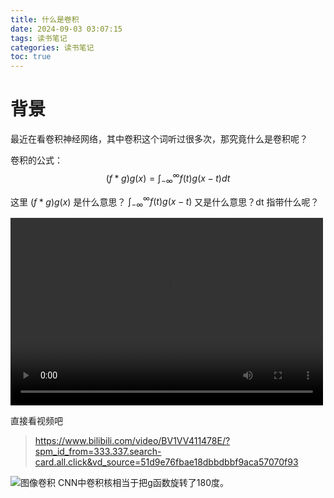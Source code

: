 ```yaml
---
title: 什么是卷积
date: 2024-09-03 03:07:15
tags: 读书笔记
categories: 读书笔记
toc: true
---
```

# 背景

最近在看卷积神经网络，其中卷积这个词听过很多次，那究竟什么是卷积呢？

卷积的公式：
$$(f * g)g(x) = \int_{-\infty }^{\infty } f(t)g(x-t)dt $$

这里 $(f * g)g(x)$ 是什么意思？ $\int_{-\infty }^{\infty } f(t)g(x-t)$ 又是什么意思？dt 指带什么呢？

<!-- more -->

<video src="[B站视频](https://www.bilibili.com/video/BV1VV411478E/?spm_id_from=333.337.search-card.all.click&vd_source=51d9e76fbae18dbbdbbf9aca57070f93)" controls="controls" width="500" height="300"></video>

直接看视频吧 

> https://www.bilibili.com/video/BV1VV411478E/?spm_id_from=333.337.search-card.all.click&vd_source=51d9e76fbae18dbbdbbf9aca57070f93


![图像卷积](https://github.com/user-attachments/assets/e1ad4b56-42e7-4360-8cb8-b341b3e396a3)
CNN中卷积核相当于把g函数旋转了180度。
